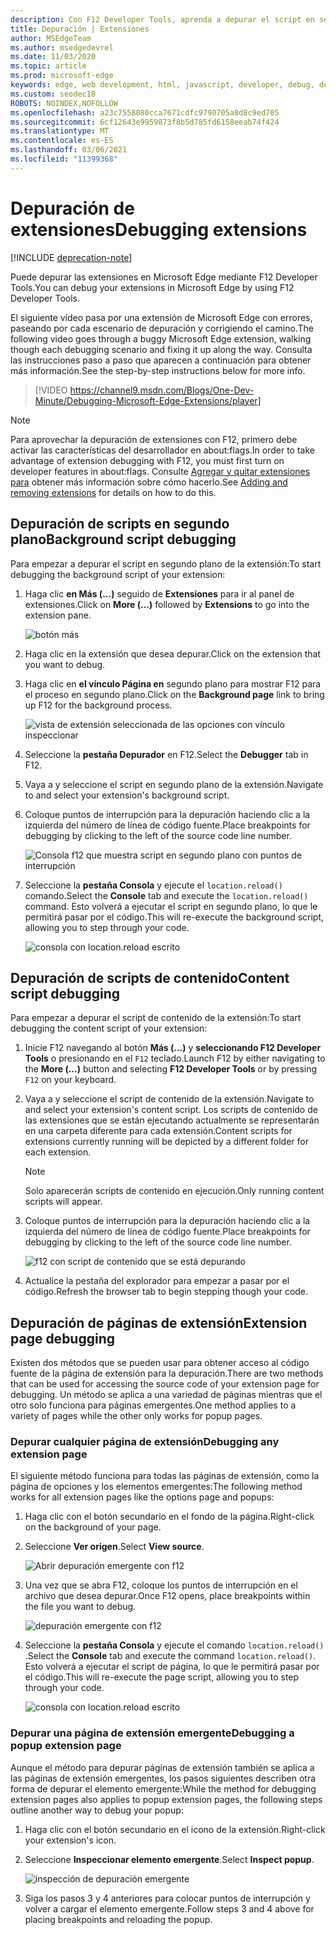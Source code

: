 ```yaml
---
description: Con F12 Developer Tools, aprenda a depurar el script en segundo plano, los scripts de contenido y las páginas de extensión de una extensión.
title: Depuración | Extensiones
author: MSEdgeTeam
ms.author: msedgedevrel
ms.date: 11/03/2020
ms.topic: article
ms.prod: microsoft-edge
keywords: edge, web development, html, javascript, developer, debug, debugging
ms.custom: seodec18
ROBOTS: NOINDEX,NOFOLLOW
ms.openlocfilehash: a23c7558080cca7671cdfc9790705a8d8c9ed705
ms.sourcegitcommit: 6cf12643e9959873f8b5d785fd6158eeab74f424
ms.translationtype: MT
ms.contentlocale: es-ES
ms.lasthandoff: 03/06/2021
ms.locfileid: "11399368"
---
```

# <a name="debugging-extensions"></a><span data-ttu-id="2cc18-104">Depuración de extensiones</span><span class="sxs-lookup"><span data-stu-id="2cc18-104">Debugging extensions</span></span>  

[!INCLUDE [deprecation-note](../includes/deprecation-note.md)]  

<span data-ttu-id="2cc18-105">Puede depurar las extensiones en Microsoft Edge mediante F12 Developer Tools.</span><span class="sxs-lookup"><span data-stu-id="2cc18-105">You can debug your extensions in Microsoft Edge by using F12 Developer Tools.</span></span>  

<span data-ttu-id="2cc18-106">El siguiente vídeo pasa por una extensión de Microsoft Edge con errores, paseando por cada escenario de depuración y corrigiendo el camino.</span><span class="sxs-lookup"><span data-stu-id="2cc18-106">The following video goes through a buggy Microsoft Edge extension, walking though each debugging scenario and fixing it up along the way.</span></span>  <span data-ttu-id="2cc18-107">Consulta las instrucciones paso a paso que aparecen a continuación para obtener más información.</span><span class="sxs-lookup"><span data-stu-id="2cc18-107">See the step-by-step instructions below for more info.</span></span>  

> [!VIDEO https://channel9.msdn.com/Blogs/One-Dev-Minute/Debugging-Microsoft-Edge-Extensions/player]  

> [!NOTE]
> <span data-ttu-id="2cc18-108">Para aprovechar la depuración de extensiones con F12, primero debe activar las características del desarrollador en about:flags.</span><span class="sxs-lookup"><span data-stu-id="2cc18-108">In order to take advantage of extension debugging with F12, you must first turn on developer features in about:flags.</span></span>  <span data-ttu-id="2cc18-109">Consulte [Agregar y quitar extensiones para](./adding-and-removing-extensions.md) obtener más información sobre cómo hacerlo.</span><span class="sxs-lookup"><span data-stu-id="2cc18-109">See [Adding and removing extensions](./adding-and-removing-extensions.md) for details on how to do this.</span></span>  

## <a name="background-script-debugging"></a><span data-ttu-id="2cc18-110">Depuración de scripts en segundo plano</span><span class="sxs-lookup"><span data-stu-id="2cc18-110">Background script debugging</span></span>  

<span data-ttu-id="2cc18-111">Para empezar a depurar el script en segundo plano de la extensión:</span><span class="sxs-lookup"><span data-stu-id="2cc18-111">To start debugging the background script of your extension:</span></span>  

1.  <span data-ttu-id="2cc18-112">Haga clic **en Más (...)** seguido de **Extensiones** para ir al panel de extensiones.</span><span class="sxs-lookup"><span data-stu-id="2cc18-112">Click on **More (...)** followed by **Extensions** to go into the extension pane.</span></span>  
    
    ![botón más](../media/morebutton.png)  
    
1.  <span data-ttu-id="2cc18-114">Haga clic en la extensión que desea depurar.</span><span class="sxs-lookup"><span data-stu-id="2cc18-114">Click on the extension that you want to debug.</span></span>  
1.  <span data-ttu-id="2cc18-115">Haga clic en **el vínculo Página en** segundo plano para mostrar F12 para el proceso en segundo plano.</span><span class="sxs-lookup"><span data-stu-id="2cc18-115">Click on the **Background page** link to bring up F12 for the background process.</span></span>  
    
    ![vista de extensión seleccionada de las opciones con vínculo inspeccionar](../media/debug-inspect.png)  
    
1.  <span data-ttu-id="2cc18-117">Seleccione la **pestaña Depurador** en F12.</span><span class="sxs-lookup"><span data-stu-id="2cc18-117">Select the **Debugger** tab in F12.</span></span>  
1.  <span data-ttu-id="2cc18-118">Vaya a y seleccione el script en segundo plano de la extensión.</span><span class="sxs-lookup"><span data-stu-id="2cc18-118">Navigate to and select your extension's background script.</span></span>  
1.  <span data-ttu-id="2cc18-119">Coloque puntos de interrupción para la depuración haciendo clic a la izquierda del número de línea de código fuente.</span><span class="sxs-lookup"><span data-stu-id="2cc18-119">Place breakpoints for debugging by clicking to the left of the source code line number.</span></span>  
    
    ![Consola f12 que muestra script en segundo plano con puntos de interrupción](../media/debug-f12-background.png)  
    
1.  <span data-ttu-id="2cc18-121">Seleccione la **pestaña Consola** y ejecute el `location.reload()` comando.</span><span class="sxs-lookup"><span data-stu-id="2cc18-121">Select the **Console** tab and execute the `location.reload()` command.</span></span>  <span data-ttu-id="2cc18-122">Esto volverá a ejecutar el script en segundo plano, lo que le permitirá pasar por el código.</span><span class="sxs-lookup"><span data-stu-id="2cc18-122">This will re-execute the background script, allowing you to step through your code.</span></span>  
    
    ![consola con location.reload escrito](../media/debug-f12-background-console.png)  
    
## <a name="content-script-debugging"></a><span data-ttu-id="2cc18-124">Depuración de scripts de contenido</span><span class="sxs-lookup"><span data-stu-id="2cc18-124">Content script debugging</span></span>  

<span data-ttu-id="2cc18-125">Para empezar a depurar el script de contenido de la extensión:</span><span class="sxs-lookup"><span data-stu-id="2cc18-125">To start debugging the content script of your extension:</span></span>  

1.  <span data-ttu-id="2cc18-126">Inicie F12 navegando al botón **Más (...)** y **seleccionando F12 Developer Tools** o presionando en el `F12` teclado.</span><span class="sxs-lookup"><span data-stu-id="2cc18-126">Launch F12 by either navigating to the **More (...)** button and selecting **F12 Developer Tools** or by pressing `F12` on your keyboard.</span></span>  
1.  <span data-ttu-id="2cc18-127">Vaya a y seleccione el script de contenido de la extensión.</span><span class="sxs-lookup"><span data-stu-id="2cc18-127">Navigate to and select your extension's content script.</span></span>  <span data-ttu-id="2cc18-128">Los scripts de contenido de las extensiones que se están ejecutando actualmente se representarán en una carpeta diferente para cada extensión.</span><span class="sxs-lookup"><span data-stu-id="2cc18-128">Content scripts for extensions currently running will be depicted by a different folder for each extension.</span></span>  
    
    > [!NOTE]
    > <span data-ttu-id="2cc18-129">Solo aparecerán scripts de contenido en ejecución.</span><span class="sxs-lookup"><span data-stu-id="2cc18-129">Only running content scripts will appear.</span></span>  
    
1.  <span data-ttu-id="2cc18-130">Coloque puntos de interrupción para la depuración haciendo clic a la izquierda del número de línea de código fuente.</span><span class="sxs-lookup"><span data-stu-id="2cc18-130">Place breakpoints for debugging by clicking to the left of the source code line number.</span></span>  
    
    ![f12 con script de contenido que se está depurando](../media/debug-content-f12.png)  
    
1.  <span data-ttu-id="2cc18-132">Actualice la pestaña del explorador para empezar a pasar por el código.</span><span class="sxs-lookup"><span data-stu-id="2cc18-132">Refresh the browser tab to begin stepping though your code.</span></span>  
    
## <a name="extension-page-debugging"></a><span data-ttu-id="2cc18-133">Depuración de páginas de extensión</span><span class="sxs-lookup"><span data-stu-id="2cc18-133">Extension page debugging</span></span>  

<span data-ttu-id="2cc18-134">Existen dos métodos que se pueden usar para obtener acceso al código fuente de la página de extensión para la depuración.</span><span class="sxs-lookup"><span data-stu-id="2cc18-134">There are two methods that can be used for accessing the source code of your extension page for debugging.</span></span>  <span data-ttu-id="2cc18-135">Un método se aplica a una variedad de páginas mientras que el otro solo funciona para páginas emergentes.</span><span class="sxs-lookup"><span data-stu-id="2cc18-135">One method applies to a variety of pages while the other only works for popup pages.</span></span>  

### <a name="debugging-any-extension-page"></a><span data-ttu-id="2cc18-136">Depurar cualquier página de extensión</span><span class="sxs-lookup"><span data-stu-id="2cc18-136">Debugging any extension page</span></span>  

<span data-ttu-id="2cc18-137">El siguiente método funciona para todas las páginas de extensión, como la página de opciones y los elementos emergentes:</span><span class="sxs-lookup"><span data-stu-id="2cc18-137">The following method works for all extension pages like the options page and popups:</span></span>  

1.  <span data-ttu-id="2cc18-138">Haga clic con el botón secundario en el fondo de la página.</span><span class="sxs-lookup"><span data-stu-id="2cc18-138">Right-click on the background of your page.</span></span>  
1.  <span data-ttu-id="2cc18-139">Seleccione **Ver origen**.</span><span class="sxs-lookup"><span data-stu-id="2cc18-139">Select **View source**.</span></span>  
    
    ![Abrir depuración emergente con f12](../media/debug-popup-select.png)  
    
1.  <span data-ttu-id="2cc18-141">Una vez que se abra F12, coloque los puntos de interrupción en el archivo que desea depurar.</span><span class="sxs-lookup"><span data-stu-id="2cc18-141">Once F12 opens, place breakpoints within the file you want to debug.</span></span>  
    
    ![depuración emergente con f12](../media/debug-popup-f12.png)  
    
1.  <span data-ttu-id="2cc18-143">Seleccione la **pestaña Consola** y ejecute el comando `location.reload()` .</span><span class="sxs-lookup"><span data-stu-id="2cc18-143">Select the **Console** tab and execute the command `location.reload()`.</span></span>  <span data-ttu-id="2cc18-144">Esto volverá a ejecutar el script de página, lo que le permitirá pasar por el código.</span><span class="sxs-lookup"><span data-stu-id="2cc18-144">This will re-execute the page script, allowing you to step through your code.</span></span>  
    
    ![consola con location.reload escrito](../media/debug-f12-background-console.png)  
    
### <a name="debugging-a-popup-extension-page"></a><span data-ttu-id="2cc18-146">Depurar una página de extensión emergente</span><span class="sxs-lookup"><span data-stu-id="2cc18-146">Debugging a popup extension page</span></span>  

<span data-ttu-id="2cc18-147">Aunque el método para depurar páginas de extensión también se aplica a las páginas de extensión emergentes, los pasos siguientes describen otra forma de depurar el elemento emergente:</span><span class="sxs-lookup"><span data-stu-id="2cc18-147">While the method for debugging extension pages also applies to popup extension pages, the following steps outline another way to debug your popup:</span></span>  

1.  <span data-ttu-id="2cc18-148">Haga clic con el botón secundario en el icono de la extensión.</span><span class="sxs-lookup"><span data-stu-id="2cc18-148">Right-click your extension's icon.</span></span>  
1.  <span data-ttu-id="2cc18-149">Seleccione **Inspeccionar elemento emergente**.</span><span class="sxs-lookup"><span data-stu-id="2cc18-149">Select **Inspect popup**.</span></span>  
    
    ![inspección de depuración emergente](../media/debug-popup-inspect.png)  
    
1.  <span data-ttu-id="2cc18-151">Siga los pasos 3 y 4 anteriores para colocar puntos de interrupción y volver a cargar el elemento emergente.</span><span class="sxs-lookup"><span data-stu-id="2cc18-151">Follow steps 3 and 4 above for placing breakpoints and reloading the popup.</span></span>  
    